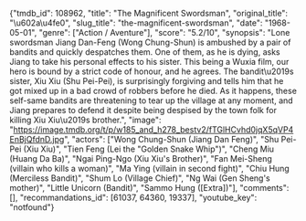 {"tmdb_id": 108962, "title": "The Magnificent Swordsman", "original_title": "\u602a\u4fe0", "slug_title": "the-magnificent-swordsman", "date": "1968-05-01", "genre": ["Action / Aventure"], "score": "5.2/10", "synopsis": "Lone swordsman Jiang Dan-Feng (Wong Chung-Shun) is ambushed by a pair of bandits and quickly despatches them.  One of them, as he is dying, asks Jiang to take his personal effects to his sister.  This being a Wuxia film, our hero is bound by a strict code of honour, and he agrees.  The bandit\u2019s sister, Xiu Xiu (Shu Pei-Pei), is surprisingly forgiving and tells him that he got mixed up in a bad crowd of robbers before he died.  As it happens, these self-same bandits are threatening to tear up the village at any moment, and Jiang prepares to defend it despite being despised by the town folk for killing Xiu Xiu\u2019s brother.", "image": "https://image.tmdb.org/t/p/w185_and_h278_bestv2/fTGlHCvhd0jqX5qVP4EnBjQfdnD.jpg", "actors": ["Wong Chung-Shun (Jiang Dan Feng)", "Shu Pei-Pei (Xiu Xiu)", "Tien Feng (Lei the \"Golden Snake Whip\")", "Cheng Miu (Huang Da Ba)", "Ngai Ping-Ngo (Xiu Xiu's Brother)", "Fan Mei-Sheng (villain who kills a woman)", "Ma Ying (villain in second fight)", "Chiu Hung (Merciless Bandit)", "Shum Lo (Village Chief)", "Ng Wai (Gen Sheng's mother)", "Little Unicorn (Bandit)", "Sammo Hung ([Extra])"], "comments": [], "recommandations_id": [61037, 64360, 19337], "youtube_key": "notfound"}